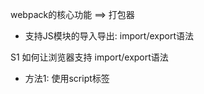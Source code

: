 webpack的核心功能 ==> 打包器
  - 支持JS模块的导入导出: import/export语法

S1 如何让浏览器支持 import/export语法
  - 方法1: 使用script标签 <script src='xxx' type='module'> ;
    缺点: 兼容性较差 + 文件请求会过多

  - 方法2: 转义关键字 ==> @babel/core + @babel/preset-env

具体实现，见 bundler_1.ts


--------------------------
S2 运行bundler_1.ts，或者说 import/export转义后的代码内容 是什么

```ts
"use strict";
// 设置 exports = { __esModule: true }
Object.defineProperty(exports, "__esModule", {value: true}); 

// 重置 exports = { __esModule: true， default: undefined }
exports["default"] = void 0;   

// 语法兼容的情况下, 把import 转化为 require("./b.js")函数调用
var _b = _interopRequireDefault(require("./b.js"));        
function _interopRequireDefault(obj) {                       
  return obj && obj.__esModule ? obj : { "default": obj };
}
var a = {
  value: 'a',  
  getB: function getB() {
    return _b["default"].value + ' from a.js';              
  }
};

// 把export 转化为 exports = { __esModule: true， default: a }
var _default = a;                                           
exports["default"] = _default;                               
```

本质上，就是:
ESModule语法 变成了 CommonJS规则
  - import关键字会变成 require函数
  - export关键字会变成 exports对象


--------------------------
S3 如何实现一个打包器

生成的打包文件内容期望
  - 有一个依赖数组：{ key: string, deps: string[], code: string }[]
  - 有一个执行入口函数：execute(depRelation[0].key)
  - 调用code函数，往 module.exports 上添加导出属性
  - 打包后的生成文件，见 dist.js / dist2.js


具体实现流程
S1 初始化一个空的 depRelation数组，用于收集依赖
S2 读取入口文件内容 + 遇到依赖模块的AST语句，就存入到 depRelation数组

S3 生成/定义 打包后生成的 文件内容
  - 遍历 depRelation，修改其中的code为 commonJS规则函数 
  - 定义一个缓存对象modules， 用来保证不会陷入 循环引用导致爆栈
  - 执行入口文件 execute(depRelation[0].key)

S4 execute的逻辑
  - 定义了 require函数逻辑： 就是用于 执行导入的文件内容 ==> execute(pathToKey)
  - 定义了 结果对象: module = { exports: { __esModule: true, default: xx } }
  - 执行了 item.code(require, module, module.exports)
  - 在执行完item.code，往module.exports上添加属性后 + 返回了 module.exports对象